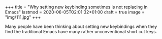 +++
title = "Why setting new keybinding sometimes is not replacing in Emacs"
lastmod = 2020-06-05T02:01:32+01:00
draft = true
image = "img/111.jpg"
+++

Many people have been thinking about setting new keybindings when they find the traditional Emacs have many rather unconventional short cut keys.
